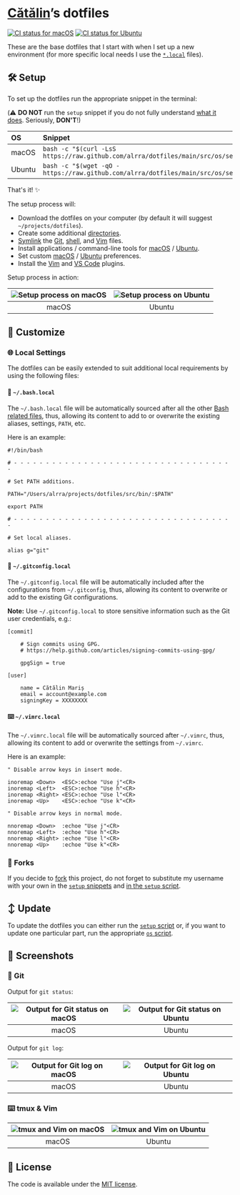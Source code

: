 [Cătălin][repo]’s dotfiles
==========================

[![CI status for macOS][ci badge macos]][ci link macos] [![CI status for Ubuntu][ci badge ubuntu]][ci link ubuntu]

These are the base dotfiles that I start with when I set up
a new environment (for more specific local needs I use the
[`*.local`](#local-settings) files).

🛠 Setup
--------

To set up the dotfiles run the appropriate snippet in the terminal:

(⚠️  **DO NOT** run the `setup` snippet if you do not fully understand
[what it does][setup]. Seriously, **DON'T**!)

| OS | Snippet |
|:---|:---|
| macOS | `bash -c "$(curl -LsS https://raw.github.com/alrra/dotfiles/main/src/os/setup.sh)"` |
| Ubuntu | `bash -c "$(wget -qO - https://raw.github.com/alrra/dotfiles/main/src/os/setup.sh)"` |

That's it! ✨

The setup process will:

* Download the dotfiles on your computer
  (by default it will suggest `~/projects/dotfiles`).
* Create some additional [directories][dirs].
* [Symlink][symlink] the [Git][git], [shell][shell],
  and [Vim][vim] files.
* Install applications / command-line tools for
  [macOS][install macos] / [Ubuntu][install ubuntu].
* Set custom [macOS][preferences macos] /
  [Ubuntu][preferences ubuntu] preferences.
* Install the [Vim][vim plugins] and [VS Code][vscode plugins] plugins.

Setup process in action:

| ![Setup process on macOS][setup macos] | ![Setup process on Ubuntu][setup ubuntu] |
|:---:|:---:|
| macOS | Ubuntu |

🎨 Customize
------------

### 🌐 Local Settings

The dotfiles can be easily extended to suit additional local
requirements by using the following files:

#### 🐚 `~/.bash.local`

The `~/.bash.local` file will be automatically sourced after all
the other [Bash related files][shell], thus, allowing its content
to add to or overwrite the existing aliases, settings, `PATH`, etc.

Here is an example:


```shell
#!/bin/bash

# - - - - - - - - - - - - - - - - - - - - - - - - - - - - - - - - - - -

# Set PATH additions.

PATH="/Users/alrra/projects/dotfiles/src/bin/:$PATH"

export PATH

# - - - - - - - - - - - - - - - - - - - - - - - - - - - - - - - - - - -

# Set local aliases.

alias g="git"
```

#### 🔁 `~/.gitconfig.local`

The `~/.gitconfig.local` file will be automatically included after
the configurations from `~/.gitconfig`, thus, allowing its content
to overwrite or add to the existing Git configurations.

__Note:__ Use `~/.gitconfig.local` to store sensitive information
such as the Git user credentials, e.g.:

```gitconfig
[commit]

    # Sign commits using GPG.
    # https://help.github.com/articles/signing-commits-using-gpg/

    gpgSign = true

[user]

    name = Cătălin Mariș
    email = account@example.com
    signingKey = XXXXXXXX
```

#### ⌨️  `~/.vimrc.local`

The `~/.vimrc.local` file will be automatically sourced after
`~/.vimrc`, thus, allowing its content to add or overwrite the
settings from `~/.vimrc`.

Here is an example:

```vim
" Disable arrow keys in insert mode.

inoremap <Down>  <ESC>:echoe "Use j"<CR>
inoremap <Left>  <ESC>:echoe "Use h"<CR>
inoremap <Right> <ESC>:echoe "Use l"<CR>
inoremap <Up>    <ESC>:echoe "Use k"<CR>

" Disable arrow keys in normal mode.

nnoremap <Down>  :echoe "Use j"<CR>
nnoremap <Left>  :echoe "Use h"<CR>
nnoremap <Right> :echoe "Use l"<CR>
nnoremap <Up>    :echoe "Use k"<CR>
```

### 🔀 Forks

If you decide to [fork] this project, do not forget to substitute
my username with your own in the [`setup` snippets](#setup) and
[in the `setup` script][setup script].

↕️  Update
---------

To update the dotfiles you can either run the [`setup` script][setup]
or, if you want to update one particular part, run the appropriate
[`os` script](src/os).

📸 Screenshots
--------------

### 🔁 Git

Output for `git status`:

| ![Output for Git status on macOS][git output macos] | ![Output for Git status on Ubuntu][git output ubuntu] |
|:---:|:---:|
| macOS | Ubuntu |

Output for `git log`:

| ![Output for Git log on macOS][git log macos] | ![Output for Git log on Ubuntu][git log ubuntu] |
|:---:|:---:|
| macOS | Ubuntu |

### ⌨️  tmux & Vim

| ![tmux and Vim on macOS][vim macos] | ![tmux and Vim on Ubuntu][vim ubuntu] |
|:---:|:---:|
| macOS | Ubuntu |

📑 License
----------

The code is available under the [MIT license][license].

<!-- Link labels: -->

[ci badge macos]: https://github.com/alrra/dotfiles/workflows/macOS/badge.svg
[ci badge ubuntu]: https://github.com/alrra/dotfiles/workflows/Ubuntu/badge.svg
[ci link macos]: https://github.com/alrra/dotfiles/actions?query=workflow%3AmacOS
[ci link ubuntu]: https://github.com/alrra/dotfiles/actions?query=workflow%3AUbuntu
[dirs]: src/os/create_directories.sh
[fork]: https://help.github.com/en/github/getting-started-with-github/fork-a-repo
[git log macos]: https://user-images.githubusercontent.com/1223565/101947422-519fc580-3ba5-11eb-90bc-1438072a45e1.png
[git log ubuntu]: https://user-images.githubusercontent.com/1223565/101947420-51072f00-3ba5-11eb-9061-efb30ace1c21.png
[git output macos]: https://user-images.githubusercontent.com/1223565/101947419-51072f00-3ba5-11eb-9e8e-fea987ac97c2.png
[git output ubuntu]: https://user-images.githubusercontent.com/1223565/101947417-506e9880-3ba5-11eb-805c-0732602c34b3.png
[git]: src/git
[install macos]: src/os/install/macos
[install ubuntu]: src/os/install/ubuntu
[license]: LICENSE.txt
[preferences macos]: src/os/preferences/macos
[preferences ubuntu]: src/os/preferences/ubuntu
[repo]: https://github.com/alrra
[setup macos]: https://cloud.githubusercontent.com/assets/1223565/19314446/cd89a592-90a2-11e6-948d-9d75247088ba.gif
[setup script]: https://github.com/alrra/dotfiles/blob/2f53485df6be75d207d4c5c03c265730b416555a/src/os/setup.sh#L3
[setup ubuntu]: https://user-images.githubusercontent.com/1223565/101978032-d0791a80-3c06-11eb-8870-661d0eb3f543.gif
[setup]: src/os/setup.sh
[shell]: src/shell
[symlink]: src/os/create_symbolic_links.sh
[vim macos]: https://user-images.githubusercontent.com/1223565/101947425-52385c00-3ba5-11eb-9a2a-13e7910d3673.png
[vim plugins]: src/vim/vim/pack/minpac/start
[vim ubuntu]: https://user-images.githubusercontent.com/1223565/101947424-519fc580-3ba5-11eb-83b1-e4c3573315a3.png
[vim]: src/vim
[vscode plugins]: src/os/install/macos/vscode.sh
